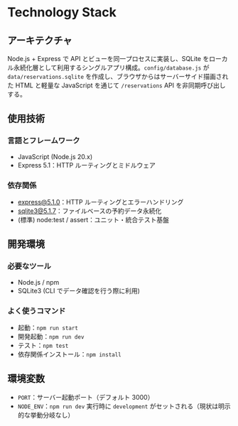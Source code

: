 # Technology Stack

## アーキテクチャ
Node.js + Express で API とビューを同一プロセスに実装し、SQLite をローカル永続化層として利用するシングルアプリ構成。`config/database.js` が `data/reservations.sqlite` を作成し、ブラウザからはサーバーサイド描画された HTML と軽量な JavaScript を通じて `/reservations` API を非同期呼び出しする。

## 使用技術
### 言語とフレームワーク
- JavaScript (Node.js 20.x)
- Express 5.1：HTTP ルーティングとミドルウェア

### 依存関係
- express@5.1.0：HTTP ルーティングとエラーハンドリング
- sqlite3@5.1.7：ファイルベースの予約データ永続化
- (標準) node:test / assert：ユニット・統合テスト基盤

## 開発環境
### 必要なツール
- Node.js / npm
- SQLite3 (CLI でデータ確認を行う際に利用)

### よく使うコマンド
- 起動：`npm run start`
- 開発起動：`npm run dev`
- テスト：`npm test`
- 依存関係インストール：`npm install`

## 環境変数
- `PORT`：サーバー起動ポート（デフォルト 3000）
- `NODE_ENV`：`npm run dev` 実行時に `development` がセットされる（現状は明示的な挙動分岐なし）

